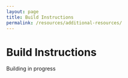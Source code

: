 ```yaml
---
layout: page
title: Build Instructions
permalink: /resources/additional-resources/
---
```


# Build Instructions

Building in progress
